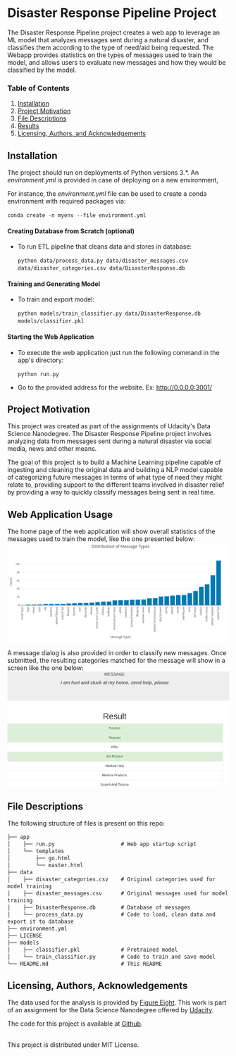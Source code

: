 # Disaster Response Pipeline Project

The Disaster Response Pipeline project creates a web app to leverage an ML model that analyzes messages sent during a natural disaster,
and classifies them according to the type of need/aid being requested. 
The Webapp provides statistics on the types of messages used to train the model, and allows users to 
evaluate new messages and how they would be classified by the model.

### Table of Contents

1. [Installation](#installation)
2. [Project Motivation](#motivation)
3. [File Descriptions](#files)
4. [Results](#results)
5. [Licensing, Authors, and Acknowledgements](#licensing)

## Installation <a name="installation"></a>

The project should run on deployments of Python versions 3.*. 
An _environment.yml_ is provided in case of deploying on a new environment, 

For instance, the _environment.yml_ file  can be used to create a conda environment with required packages via:

`conda create -n myenv --file environment.yml`

#### Creating Database from Scratch (optional)
- To run ETL pipeline that cleans data and stores in database:

    `python data/process_data.py data/disaster_messages.csv data/disaster_categories.csv data/DisasterResponse.db`
#### Training and Generating Model
- To train and export model:

    `python models/train_classifier.py data/DisasterResponse.db models/classifier.pkl`


#### Starting the Web Application
- To execute the web application just run the following command in the app's directory:

    `python run.py`

- Go to the provided address for the website. Ex: http://0.0.0.0:3001/

## Project Motivation<a name="motivation"></a>

This project was created as part of the assignments of Udacity's Data Science Nanodegree. 
The Disaster Response Pipeline project involves analyzing data from messages sent during a natural disaster via social media, news and other means. 

The goal of this project is to build a Machine Learning pipeline capable
of ingesting and cleaning the original data and building a NLP model capable of categorizing future messages
in terms of what type of need they might relate to, providing support to the different teams involved in disaster relief by providing a way to quickly classify messages being sent in real time.

## Web Application Usage

The home page of the web application will show overall statistics of the messages used to train the model, like the one presented below:
![Homepage](imgs/distribution_types.png)

A message dialog is also provided in order to classify new messages. Once submitted, the resulting categories matched for the message will show in a screen like the one below:
![Message Classification](imgs/classification_message.png)

## File Descriptions <a name="files"></a>
The following structure of files is present on this repo:
```
├── app                             
│    ├── run.py                     # Web app startup script
│    └── templates
│        ├── go.html
│        └── master.html
├── data                            
│    ├── disaster_categories.csv    # Original categories used for model training
│    ├── disaster_messages.csv      # Original messages used for model training
│    ├── DisasterResponse.db        # Database of messages
│    └── process_data.py            # Code to load, clean data and export it to database
├── environment.yml
├── LICENSE
├── models
│    ├── classifier.pkl             # Pretrained model
│    └── train_classifier.py        # Code to train and save model
└── README.md                       # This README
```


## Licensing, Authors, Acknowledgements<a name="licensing"></a>

The data used for the analysis is provided by [Figure Eight](https://www.figure-eight.com/).
This work is part of an assignment for the Data Science Nanodegree offered by [Udacity](https://udacity.com). 

The code for this project is available at [Github](https://github.com/adaltof/datascience_u).

<br>This project is distributed under MIT License.

